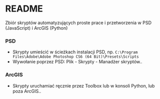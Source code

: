# README #

Zbiór skryptów automatyzujących proste prace i przetworzenia w PSD (JavaScript) i ArcGIS (Python)

### PSD ###

* Skrypty umieścić w ścieżkach instalacji PSD, np. `C:\Program Files\Adobe\Adobe Photoshop CS6 (64 Bit)\Presets\Scripts`
* Wywołanie poprzez PSD: Plik - Skrypty - Manadżer skryptów..

### ArcGIS ###

* Skrypty uruchamiać ręcznie przez Toolbox lub w konsoli Python, lub poza ArcGIS..
